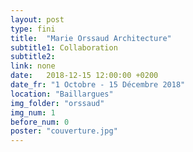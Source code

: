 ```yaml
---
layout: post
type: fini
title:  "Marie Orssaud Architecture"
subtitle1: Collaboration
subtitle2: 
link: none
date:   2018-12-15 12:00:00 +0200
date_fr: "1 Octobre - 15 Décembre 2018"
location: "Baillargues"
img_folder: "orssaud"
img_num: 1
before_num: 0
poster: "couverture.jpg"
---
```

